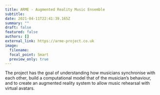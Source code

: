 ```yaml
---
title: ARME - Augmented Reality Music Ensemble
subtitle:
date: 2021-04-11T22:41:39.165Z
summary: ""
draft: false
featured: false
authors: []
external_link: https://arme-project.co.uk
image:
  filename:
  focal_point: Smart
  preview_only: true
---
```


The project has the goal of understanding how musicians synchronise with each other, build a computational model that of the musician’s behaviour, and to create an augmented reality system to allow music rehearsal with virtual avatars. 